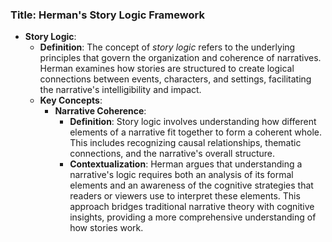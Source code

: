 ### Title: **Herman's Story Logic Framework**
- **Story Logic**:
  - **Definition**: The concept of *story logic* refers to the underlying principles that govern the organization and coherence of narratives. Herman examines how stories are structured to create logical connections between events, characters, and settings, facilitating the narrative's intelligibility and impact.
  - **Key Concepts**:
    - **Narrative Coherence**:
      - **Definition**: Story logic involves understanding how different elements of a narrative fit together to form a coherent whole. This includes recognizing causal relationships, thematic connections, and the narrative's overall structure.
      - **Contextualization**: Herman argues that understanding a narrative's logic requires both an analysis of its formal elements and an awareness of the cognitive strategies that readers or viewers use to interpret these elements. This approach bridges traditional narrative theory with cognitive insights, providing a more comprehensive understanding of how stories work.